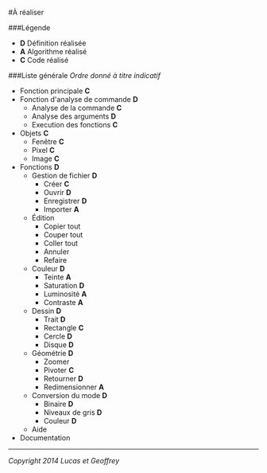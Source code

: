 #À réaliser

###Légende
* **D** Définition réalisée
* **A** Algorithme réalisé
* **C** Code réalisé

###Liste générale
*Ordre donné à titre indicatif*

* Fonction principale **C**
* Fonction d'analyse de commande **D**
    * Analyse de la commande **C**
    * Analyse des arguments **D**
    * Execution des fonctions **C**
* Objets **C**
    * Fenêtre **C**
    * Pixel **C**
    * Image **C**
* Fonctions **D**
    * Gestion de fichier **D**
        * Créer **C**
        * Ouvrir **D**
        * Enregistrer **D**
        * Importer **A**
    * Édition
        * Copier tout
        * Couper tout
        * Coller tout
        * Annuler
        * Refaire
    * Couleur **D**
        * Teinte **A**
        * Saturation **D**
        * Luminosité **A**
        * Contraste **A**
    * Dessin **D**
        * Trait **D**
        * Rectangle **C**
        * Cercle **D**
        * Disque **D**
    * Géométrie **D**
        * Zoomer
        * Pivoter **C**
        * Retourner **D**
        * Redimensionner **A**
    * Conversion du mode **D**
        * Binaire **D**
        * Niveaux de gris **D**
        * Couleur **D**
    * Aide
* Documentation


----------
*Copyright 2014 Lucas et Geoffrey*